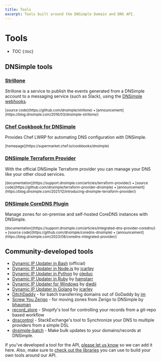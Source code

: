 ```yaml
---
title: Tools
excerpt: Tools built around the DNSimple Domain and DNS API.
---
```


# Tools

* TOC
{:toc}


## DNSimple tools

### [Strillone](https://github.com/dnsimple/strillone)

Strillone is a service to publish the events generated from a DNSimple account to a messaging service (such as Slack), using the [DNSimple webhooks](https://dnsimple.com/webhooks).

<small>
[source code](https://github.com/dnsimple/strillone) &bull;
[announcement](https://blog.dnsimple.com/2016/03/dnsimple-strillone/)
</small>

### [Chef Cookbook for DNSimple](https://supermarket.chef.io/cookbooks/dnsimple)

Provides Chef LWRP for automating DNS configuration with DNSimple.

<small>
[homepage](https://supermarket.chef.io/cookbooks/dnsimple)
</small>

### [DNSimple Terraform Provider](https://support.dnsimple.com/articles/terraform-provider/)

With the official DNSimple Terraform provider you can manage your DNS like your other cloud services.

<small>
[documentation](https://support.dnsimple.com/articles/terraform-provider/) &bull;
[source code](https://github.com/dnsimple/terraform-provider-dnsimple) &bull;
[announcement](https://blog.dnsimple.com/2021/12/introducing-dnsimple-terraform-provider/)
</small>

### [DNSimple CoreDNS Plugin](https://support.dnsimple.com/articles/integrated-dns-provider-coredns/)

Manage zones for on-premise and self-hosted CoreDNS instances with DNSimple.

<small>
[documentation](https://support.dnsimple.com/articles/integrated-dns-provider-coredns/) &bull;
[source code](https://github.com/dnsimple/coredns-dnsimple) &bull;
[announcement](https://blog.dnsimple.com/2023/08/coredns-integrated-provider/)
</small>


## Community-developed tools

- [Dynamic IP Updater in Bash](/ddns/) (official)
- [Dynamic IP Updater in Node.js](https://github.com/jcarley/node-dns) by [jcarley](https://github.com/jcarley)
- [Dynamic IP Updater in Python](https://github.com/oleduc/dnsimple-dynamic-dns) by [oleduc](https://github.com/oleduc)
- [Dynamic IP Updater in Ruby](https://github.com/hamstarr/dyn-dnsimple) by [hamstarr](https://github.com/hamstarr)
- [Dynamic IP Updater for Windows](https://github.com/dwdii/DNScymbal) by [dwdii](https://github.com/dwdii)
- [Dynamic IP Updater in Golang](https://github.com/jcarley/go-dns) by [jcarley](https://github.com/jcarley)
- [DitchDaddy](https://github.com/jm/ditchdaddy) - for batch transferring domains out of GoDaddy by [jm](https://github.com/jm)
- [Screw You Zerigo](https://gist.github.com/bhauman/8225787) - for moving zones from Zerigo to DNSimple by [bhauman](https://gist.github.com/bhauman)
- [record_store](https://github.com/Shopify/record_store) - Shopify's tool for controlling your records from a git-repo based workflow
- [dnscontrol](https://github.com/StackExchange/dnscontrol) - StackExchange's tool to Synchronize your DNS to multiple providers from a simple DSL
- [dnsimple-batch](https://github.com/widepath/dnsimple-batch) - Make bulk updates to your domains/records at DNSimple.


If you've developed a tool for the API, [please let us know](https://dnsimple.com/contact) so we can add it here.
Also, make sure to [check out the libraries](https://developer.dnsimple.com/libraries/) you can use to build your own tools around our API.
